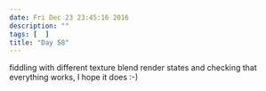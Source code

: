 ```yaml
---
date: Fri Dec 23 23:45:16 2016
description: ""
tags: [  ]
title: "Day 58"
---
```

fiddling with different texture blend render states and checking that everything works, I hope it does :-)

